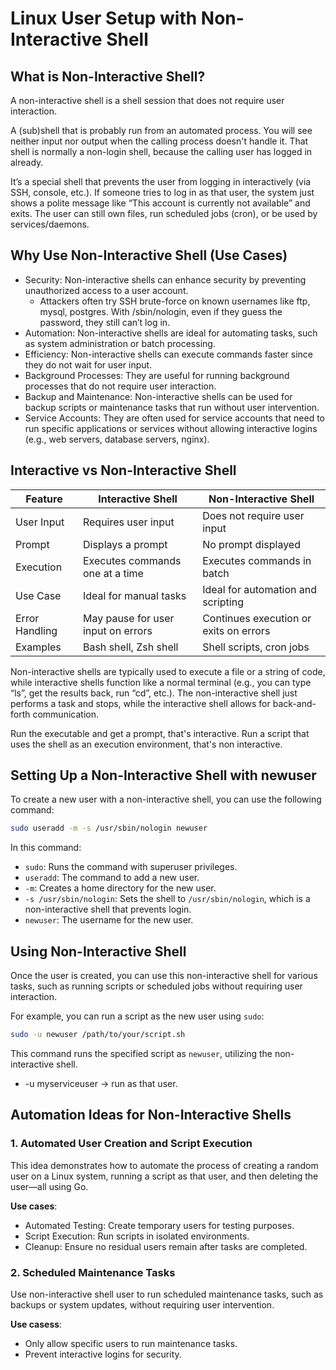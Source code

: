 # Linux User Setup with Non-Interactive Shell

## What is Non-Interactive Shell?
A non-interactive shell is a shell session that does not require user interaction.

A (sub)shell that is probably run from an automated process. You will see neither input nor output when the calling process doesn't handle it. That shell is normally a non-login shell, because the calling user has logged in already.

It’s a special shell that prevents the user from logging in interactively (via SSH, console, etc.). If someone tries to log in as that user, the system just shows a polite message like “This account is currently not available” and exits. The user can still own files, run scheduled jobs (cron), or be used by services/daemons.

## Why Use Non-Interactive Shell (Use Cases)
- Security: Non-interactive shells can enhance security by preventing unauthorized access to a user account.
  - Attackers often try SSH brute-force on known usernames like ftp, mysql, postgres.
    With /sbin/nologin, even if they guess the password, they still can’t log in.
- Automation: Non-interactive shells are ideal for automating tasks, such as system administration or batch processing.
- Efficiency: Non-interactive shells can execute commands faster since they do not wait for user input.
- Background Processes: They are useful for running background processes that do not require user interaction.
- Backup and Maintenance: Non-interactive shells can be used for backup scripts or maintenance tasks that run without user intervention.
- Service Accounts: They are often used for service accounts that need to run specific applications or services without allowing interactive logins (e.g., web servers, database servers, nginx).

## Interactive vs Non-Interactive Shell
| Feature               | Interactive Shell                     | Non-Interactive Shell                |
|-----------------------|--------------------------------------|-------------------------------------| 
| User Input            | Requires user input                   | Does not require user input         |
| Prompt                | Displays a prompt                     | No prompt displayed                  |
| Execution             | Executes commands one at a time       | Executes commands in batch           |
| Use Case              | Ideal for manual tasks                | Ideal for automation and scripting   |
| Error Handling        | May pause for user input on errors    | Continues execution or exits on errors |
| Examples              | Bash shell, Zsh shell                 | Shell scripts, cron jobs             |

Non-interactive shells are typically used to execute a file or a string of code, while interactive shells function like a normal terminal (e.g., you can type “ls”, get the results back, run “cd”, etc.). The non-interactive shell just performs a task and stops, while the interactive shell allows for back-and-forth communication.

Run the executable and get a prompt, that's interactive. Run a script that uses the shell as an execution environment, that's non interactive.

## Setting Up a Non-Interactive Shell with newuser
To create a new user with a non-interactive shell, you can use the following command:

```bash
sudo useradd -m -s /usr/sbin/nologin newuser
```
In this command:
- `sudo`: Runs the command with superuser privileges.
- `useradd`: The command to add a new user.
- `-m`: Creates a home directory for the new user.
- `-s /usr/sbin/nologin`: Sets the shell to `/usr/sbin/nologin`, which is a non-interactive shell that prevents login.
- `newuser`: The username for the new user.

## Using Non-Interactive Shell 
Once the user is created, you can use this non-interactive shell for various tasks, such as running scripts or scheduled jobs without requiring user interaction.

For example, you can run a script as the new user using `sudo`:

```bash
sudo -u newuser /path/to/your/script.sh
```
This command runs the specified script as `newuser`, utilizing the non-interactive shell.
- -u myserviceuser → run as that user.

## Automation Ideas for Non-Interactive Shells
### 1. Automated User Creation and Script Execution

  This idea demonstrates how to automate the process of creating a random user on a Linux system, running a script as that user, and then deleting the user—all using Go.

  **Use cases**:
  - Automated Testing: Create temporary users for testing purposes.
  - Script Execution: Run scripts in isolated environments.
  - Cleanup: Ensure no residual users remain after tasks are completed.

  

### 2. Scheduled Maintenance Tasks

  Use non-interactive shell user to run scheduled maintenance tasks, such as backups or system updates, without requiring user intervention.

  **Use casess**:
  - Only allow specific users to run maintenance tasks.
  - Prevent interactive logins for security.
